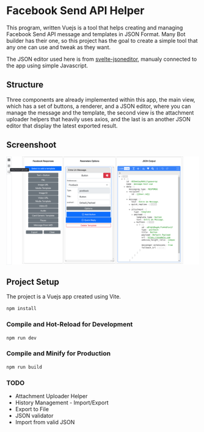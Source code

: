 # Facebook Send API Helper

This program, written Vuejs is a tool that helps creating and managing Facebook Send API message and templates in JSON Format. Many Bot builder has their one, so this project has the goal to create a simple tool that any one can use and tweak as they want.

The JSON editor used here is from [svelte-jsoneditor](https://github.com/josdejong/svelte-jsoneditor), manualy connected to the app using simple Javascript.

## Structure

Three components are already implemented within this app, the main view, which has a set of buttons, a renderer, and a JSON editor, where you can manage the message and the template, the second view is the attachment uploader helpers that heavily uses axios, and the last is an another JSON editor that display the latest exported result.

## Screenshoot

![](./src/assets/fb_send_api_helper.png)

## Project Setup
The project is a Vuejs app created using Vite.

```sh
npm install
```

### Compile and Hot-Reload for Development

```sh
npm run dev
```

### Compile and Minify for Production

```sh
npm run build
```

### TODO
- Attachment Uploader Helper
- History Management - Import/Export
- Export to File
- JSON validator
- Import from valid JSON
